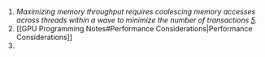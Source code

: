 1. _Maximizing memory throughput requires coalescing memory accesses across threads within a wave to minimize the number of transactions [5](https://seb-v.github.io/optimization/update/2025/01/20/Fast-GPU-Matrix-multiplication.html#fn:5)._
2. [[GPU Programming Notes#Performance Considerations|Performance Considerations]]
3. 